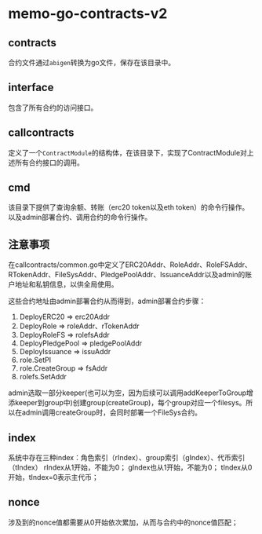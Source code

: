 # memo-go-contracts-v2

## contracts
合约文件通过`abigen`转换为go文件，保存在该目录中。

## interface
包含了所有合约的访问接口。

## callcontracts
定义了一个`ContractModule`的结构体，在该目录下，实现了ContractModule对上述所有合约接口的调用。

## cmd
该目录下提供了查询余额、转账（erc20 token以及eth token）的命令行操作。以及admin部署合约、调用合约的命令行操作。

## 注意事项
在callcontracts/common.go中定义了ERC20Addr、RoleAddr、RoleFSAddr、RTokenAddr、FileSysAddr、PledgePoolAddr、IssuanceAddr以及admin的账户地址和私钥信息，以供全局使用。

这些合约地址由admin部署合约从而得到，admin部署合约步骤：
1. DeployERC20 => erc20Addr
2. DeployRole => roleAddr、rTokenAddr
3. DeployRoleFS => rolefsAddr
4. DeployPledgePool => pledgePoolAddr
5. DeployIssuance => issuAddr
6. role.SetPI
7. role.CreateGroup => fsAddr
8. rolefs.SetAddr

admin选取一部分keeper(也可以为空，因为后续可以调用addKeeperToGroup增添keeper到group中)创建group(createGroup)，每个group对应一个filesys。所以在admin调用createGroup时，会同时部署一个FileSys合约。

## index
系统中存在三种index：角色索引（rIndex）、group索引（gIndex）、代币索引（tIndex）
rIndex从1开始，不能为0；
gIndex也从1开始，不能为0；
tIndex从0开始，tIndex=0表示主代币；

## nonce
涉及到的nonce值都需要从0开始依次累加，从而与合约中的nonce值匹配；